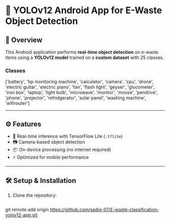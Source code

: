# 📱 YOLOv12 Android App for E-Waste Object Detection

## 📌 Overview
This Android application performs **real-time object detection** on e-waste items using a **YOLOv12 model** trained on a **custom dataset** with 25 classes.

### Classes
['battery', 'bp monitoring machine', 'calculator', 'camera', 'cpu', 'drone', 'electric guitar', 'electric piano', 'fan', 'flash light', 'geyser', 'glucometer', 'iron box', 'laptop', 'light bulb', 'microwave', 'monitor', 'mouse', 'pendrive', 'phone', 'projector', 'refridgerator', 'solar panel', 'washing machine', 'wifirouter']

---

## ⚙️ Features
- 🚀 Real-time inference with TensorFlow Lite (`.tflite`)
- 📷 Camera-based object detection
- 📦 On-device processing (no internet required)
- ⚡ Optimized for mobile performance

---

## 🛠️ Setup & Installation
1. Clone the repository:
   ```bash
  git remote add origin https://github.com/sadiq-07/E-waste-classification-yolov12-app.git
```
